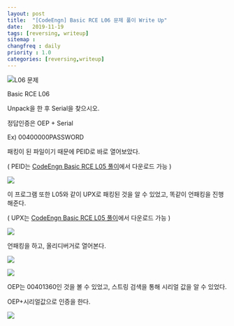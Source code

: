 ```yaml
---
layout: post
title:  "[CodeEngn] Basic RCE L06 문제 풀이 Write Up"
date:   2019-11-19
tags: [reversing, writeup]
sitemap :
changfreq : daily
priority : 1.0
categories: [reversing,writeup]
---
```


![L06 문제](https://img1.daumcdn.net/thumb/R1280x0/?scode=mtistory2&fname=https%3A%2F%2Fk.kakaocdn.net%2Fdn%2FcA04IL%2FbtqzT5TovaV%2FWclQAwDGhLwq9aAasZy9y1%2Fimg.png)

Basic RCE L06

Unpack을 한 후 Serial을 찾으시오.

정답인증은 OEP + Serial

Ex) 00400000PASSWORD

패킹이 된 파일이기 때문에 PEID로 바로 열어보았다.

( PEID는 [CodeEngn Basic RCE L05 풀이](https://hackchang.github.io/posts/reversing/writeup/BasicRCEL05.html)에서 다운로드 가능 )

![](https://img1.daumcdn.net/thumb/R1280x0/?scode=mtistory2&fname=https%3A%2F%2Fk.kakaocdn.net%2Fdn%2FbMIyCJ%2FbtqzR395H1t%2FoVYkzD53Wr8rIfj3iCR1rk%2Fimg.png)

이 프로그램 또한 L05와 같이 UPX로 패킹된 것을 알 수 있었고, 똑같이 언패킹을 진행해준다.

( UPX는  [CodeEngn Basic RCE L05 풀이](https://hackchang.github.io/posts/reversing/writeup/BasicRCEL05.html)에서 다운로드 가능 )

![](https://img1.daumcdn.net/thumb/R1280x0/?scode=mtistory2&fname=https%3A%2F%2Fk.kakaocdn.net%2Fdn%2FcSNCVR%2FbtqzP4I5uEf%2F39uBJeQ9qxL7KonRjhKIEK%2Fimg.png)

언패킹을 하고, 올리디버거로 열어본다.

![](https://img1.daumcdn.net/thumb/R1280x0/?scode=mtistory2&fname=https%3A%2F%2Fk.kakaocdn.net%2Fdn%2FocVvM%2FbtqzR2wBACc%2Fi37zTEBophVAaSJqFdo7X1%2Fimg.png)

![](https://img1.daumcdn.net/thumb/R1280x0/?scode=mtistory2&fname=https%3A%2F%2Fk.kakaocdn.net%2Fdn%2FcH9n2b%2FbtqzQtBTkuz%2FGRO0JJr4ibOkgkOD9Wbkp1%2Fimg.png)

OEP는 00401360인 것을 볼 수 있었고, 스트링 검색을 통해 시리얼 값을 알 수 있었다.

OEP+시리얼값으로 인증을 한다.

![](https://img1.daumcdn.net/thumb/R1280x0/?scode=mtistory2&fname=https%3A%2F%2Fk.kakaocdn.net%2Fdn%2FcW13u4%2FbtqzSPDKQhe%2F2g5qnSyr1wEEteMONGVn6K%2Fimg.png)
